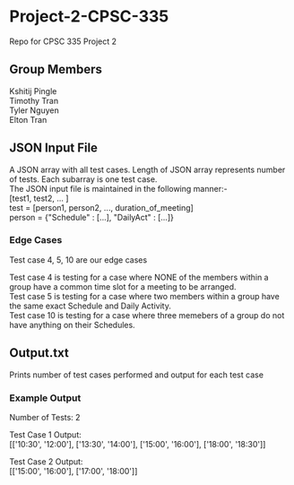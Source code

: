 # Project-2-CPSC-335
Repo for CPSC 335 Project 2

## Group Members
Kshitij Pingle  
Timothy Tran  
Tyler Nguyen  
Elton Tran  

## JSON Input File
A JSON array with all test cases. Length of JSON array represents number of tests. Each subarray is one test case.  
The JSON input file is maintained in the following manner:-  
\[test1, test2, ... \]  
test = \[person1, person2, ..., duration_of_meeting\]  
person =  {"Schedule" : \[...\], "DailyAct" : \[...\]}  

### Edge Cases
Test case 4, 5, 10 are our edge cases

Test case 4 is testing for a case where NONE of the members within a group have a common time slot for a meeting to be arranged.  
Test case 5 is testing for a case where two members within a group have the same exact Schedule and Daily Activity.  
Test case 10 is testing for a case where three memebers of a group do not have anything on their Schedules.  

## Output.txt
Prints number of test cases performed and output for each test case  

### Example Output
Number of Tests: 2  

Test Case 1 Output:  
[['10:30', '12:00'], ['13:30', '14:00'], ['15:00', '16:00'], ['18:00', '18:30']]  

Test Case 2 Output:  
[['15:00', '16:00'], ['17:00', '18:00']]  

